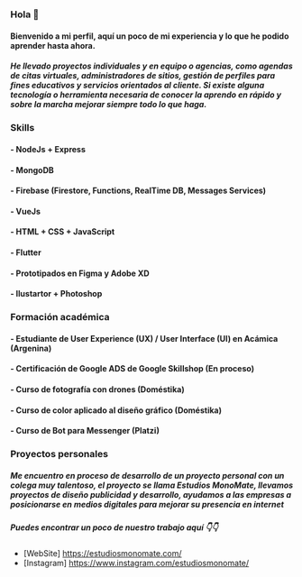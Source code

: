 

### Hola 👋

#### Bienvenido a mi perfil, aquí un poco de mi experiencia y lo que he podido aprender hasta ahora.

##### He llevado proyectos individuales y en equipo o agencias, como agendas de citas virtuales, administradores de sitios, gestión de perfiles para fines educativos y servicios orientados al cliente. Si existe alguna tecnología o herramienta necesaria de conocer la aprendo en rápido y sobre la marcha mejorar siempre todo lo que haga. 

### Skills

#### - NodeJs + Express
#### - MongoDB
#### - Firebase (Firestore, Functions, RealTime DB, Messages Services)
#### - VueJs
#### - HTML + CSS + JavaScript
#### - Flutter
#### - Prototipados en Figma y Adobe XD
#### - Ilustartor + Photoshop

### Formación académica

#### - Estudiante de User Experience (UX) / User Interface (UI) en Acámica (Argenina)
#### - Certificación de Google ADS de Google Skillshop (En proceso)
#### - Curso de fotografía con drones (Doméstika)
#### - Curso de color aplicado al diseño gráfico (Doméstika)
#### - Curso de Bot para Messenger (Platzi)

### Proyectos personales

##### Me encuentro en proceso de desarrollo de un proyecto personal con un colega muy talentoso, el proyecto se llama Estudios MonoMate, llevamos proyectos de diseño publicidad y desarrollo, ayudamos a las empresas a posicionarse en medios digitales para mejorar su presencia en internet
##### Puedes encontrar un poco de nuestro trabajo aquí 👇👇

- [WebSite] https://estudiosmonomate.com/
- [Instagram] https://www.instagram.com/estudiosmonomate/

